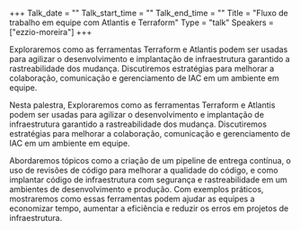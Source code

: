 +++
Talk_date = ""
Talk_start_time = ""
Talk_end_time = ""
Title = "Fluxo de trabalho em equipe com Atlantis e Terraform"
Type = "talk"
Speakers = ["ezzio-moreira"]
+++

Exploraremos como as ferramentas Terraform e Atlantis podem ser usadas para agilizar o desenvolvimento e implantação de infraestrutura garantido a rastreabilidade dos mudança. Discutiremos estratégias para melhorar a colaboração, comunicação e gerenciamento de IAC em um ambiente em equipe.

Nesta palestra, Exploraremos como as ferramentas Terraform e Atlantis podem ser usadas para agilizar o desenvolvimento e implantação de infraestrutura garantido a rastreabilidade dos mudança. Discutiremos estratégias para melhorar a colaboração, comunicação e gerenciamento de IAC em um ambiente em equipe.

Abordaremos tópicos como a criação de um pipeline de entrega contínua, o uso de revisões de código para melhorar a qualidade do código, e como implantar código de infraestrutura com segurança e rastreabilidade em um ambientes de desenvolvimento e produção. Com exemplos práticos, mostraremos como essas ferramentas podem ajudar as equipes a economizar tempo, aumentar a eficiência e reduzir os erros em projetos de infraestrutura.